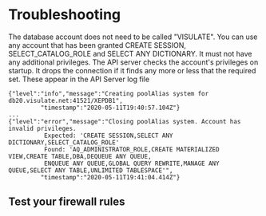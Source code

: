 # Troubleshooting


The database account does not need to be called "VISULATE". You can use any account that has been granted CREATE SESSION, SELECT_CATALOG_ROLE and SELECT ANY DICTIONARY. It must not have any additional privileges. The API server checks the account's privileges on startup. It drops the connection if it finds any more or less that the required set. These appear in the API Server log file
```
{"level":"info","message":"Creating poolAlias system for db20.visulate.net:41521/XEPDB1",
         "timestamp":"2020-05-11T19:40:57.104Z"}
...
{"level":"error","message":"Closing poolAlias system. Account has invalid privileges.
          Expected: 'CREATE SESSION,SELECT ANY DICTIONARY,SELECT_CATALOG_ROLE'
          Found: 'AQ_ADMINISTRATOR_ROLE,CREATE MATERIALIZED VIEW,CREATE TABLE,DBA,DEQUEUE ANY QUEUE,
          ENQUEUE ANY QUEUE,GLOBAL QUERY REWRITE,MANAGE ANY QUEUE,SELECT ANY TABLE,UNLIMITED TABLESPACE'",
         "timestamp":"2020-05-11T19:41:04.414Z"}
```



## Test your firewall rules
